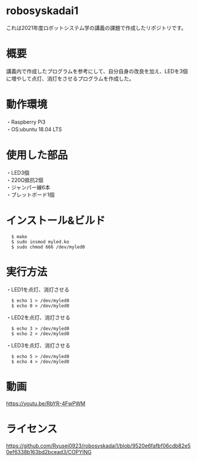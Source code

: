 # robosyskadai1  
これは2021年度ロボットシステム学の講義の課題で作成したリポジトリです。
# 概要  
講義内で作成したプログラムを参考にして、自分自身の改良を加え、LEDを3個に増やして点灯、消灯をさせるプログラムを作成した。
# 動作環境  
・Raspberry Pi3  
・OS:ubuntu 18.04 LTS  
# 使用した部品
・LED3個  
・220Ω抵抗2個  
・ジャンパー線6本  
・ブレットボード1個   
# インストール&ビルド    
       
      $ make
      $ sudo insmod myled.ko
      $ sudo chmod 666 /dev/myled0  
# 実行方法  
・LED1を点灯、消灯させる  
       
      $ echo 1 > /dev/myled0
      $ echo 0 > /dev/myled0  
・LED2を点灯、消灯させる  
       
      $ echo 3 > /dev/myled0
      $ echo 2 > /dev/myled0  
・LED3を点灯、消灯させる  
       
      $ echo 5 > /dev/myled0
      $ echo 4 > /dev/myled0  
# 動画  
https://youtu.be/RbYR-4FwPWM  
# ライセンス  
https://github.com/Ryusei0923/robosyskadai1/blob/9520e6fafbf06cdb82e50ef6338b163bd2bcead3/COPYING
